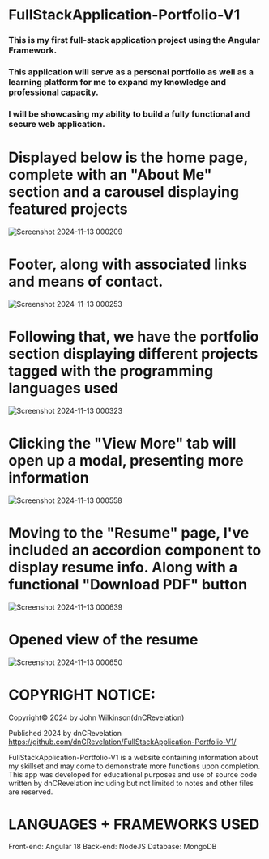 # FullStackApplication-Portfolio-V1

### This is my first full-stack application project using the Angular Framework.
### This application will serve as a personal portfolio as well as a learning platform for me to expand my knowledge and professional capacity.
### I will be showcasing my ability to build a fully functional and secure web application.










# Displayed below is the home page, complete with an "About Me" section and a carousel displaying featured projects
![Screenshot 2024-11-13 000209](https://github.com/user-attachments/assets/4cbdd09c-2aa6-4105-ac9e-d0e08c4b8554)

# Footer, along with associated links and means of contact.
![Screenshot 2024-11-13 000253](https://github.com/user-attachments/assets/2748e3a3-88e6-4900-b574-0df4e96d3afb)

# Following that, we have the portfolio section displaying different projects tagged with the programming languages used
![Screenshot 2024-11-13 000323](https://github.com/user-attachments/assets/9e1280af-3fc9-4093-a461-578c5156c789)

# Clicking the "View More" tab will open up a modal, presenting more information
![Screenshot 2024-11-13 000558](https://github.com/user-attachments/assets/f9d5c27a-4bb7-4520-9d3c-6480d21b588d)

# Moving to the "Resume" page, I've included an accordion component to display resume info. Along with a functional "Download PDF" button
![Screenshot 2024-11-13 000639](https://github.com/user-attachments/assets/829db9c4-40d7-4371-b1ef-d1688b1bf735)

# Opened view of the resume
![Screenshot 2024-11-13 000650](https://github.com/user-attachments/assets/437b5106-17e2-47e4-943f-c92dbe7e0388)













# COPYRIGHT NOTICE: #

Copyright© 2024 by John Wilkinson(dnCRevelation)

Published 2024 by dnCRevelation https://github.com/dnCRevelation/FullStackApplication-Portfolio-V1/

FullStackApplication-Portfolio-V1 is a website containing information about my skillset and may come to demonstrate more functions upon completion. This app was developed for educational purposes and use of source code written by dnCRevelation including but not limited to notes and other files are reserved. 

# LANGUAGES + FRAMEWORKS USED

Front-end: Angular 18 
Back-end: NodeJS
Database: MongoDB
